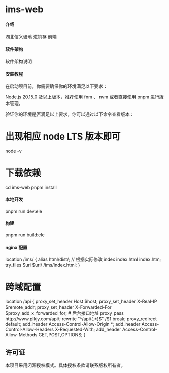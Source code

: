# ims-web

#### 介绍

湖北信义玻璃 进销存 前端

#### 软件架构

软件架构说明

#### 安装教程

在启动项目前，你需要确保你的环境满足以下要求：

Node.js 20.15.0 及以上版本，推荐使用 fnm 、 nvm 或者直接使用 pnpm 进行版本管理。

验证你的环境是否满足以上要求，你可以通过以下命令查看版本：

# 出现相应 node LTS 版本即可

node -v

# 下载依赖

cd ims-web
pnpm install

#### 本地开发

pnpm run dev:ele

#### 构建

pnpm run build:ele

#### nginx 配置

location /ims/ {
alias html/dist/; // 根据实际修改
index index.html index.htm;
try_files $uri $uri/ /ims/index.html;
}

# 跨域配置

location /api {
proxy_set_header Host $host;
    proxy_set_header X-Real-IP $remote_addr;
    proxy_set_header X-Forwarded-For $proxy_add_x_forwarded_for;
    # 后台接口地址
    proxy_pass http://www.plkjy.com/api/;
    rewrite "^/api/(.*)$" /$1 break;
proxy_redirect default;
add_header Access-Control-Allow-Origin \*;
add_header Access-Control-Allow-Headers X-Requested-With;
add_header Access-Control-Allow-Methods GET,POST,OPTIONS;
}

## 许可证

本项目采用闭源授权模式。具体授权条款请联系版权所有者。
